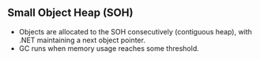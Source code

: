 Small Object Heap (SOH)
-----------------------

* Objects are allocated to the SOH consecutively (contiguous heap), with .NET maintaining a next object pointer.
* GC runs when memory usage reaches some threshold.
